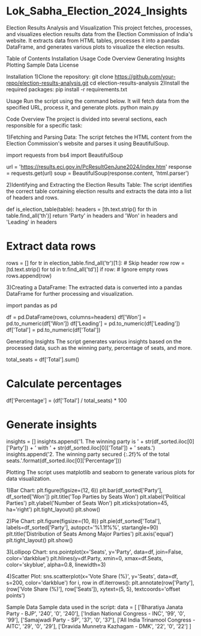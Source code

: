 # Lok_Sabha_Election_2024_Insights
Election Results Analysis and Visualization
This project fetches, processes, and visualizes election results data from the Election Commission of India's website. It extracts data from HTML tables, processes it into a pandas DataFrame, and generates various plots to visualize the election results.

Table of Contents
Installation
Usage
Code Overview
Generating Insights
Plotting
Sample Data
License

Installation
1)Clone the repository:
git clone https://github.com/your-repo/election-results-analysis.git
cd election-results-analysis
2)Install the required packages:
pip install -r requirements.txt

Usage
Run the script using the command below. It will fetch data from the specified URL, process it, and generate plots.
python main.py

Code Overview
The project is divided into several sections, each responsible for a specific task:

1)Fetching and Parsing Data:
The script fetches the HTML content from the Election Commission's website and parses it using BeautifulSoup.

import requests
from bs4 import BeautifulSoup

url = 'https://results.eci.gov.in/PcResultGenJune2024/index.htm'
response = requests.get(url)
soup = BeautifulSoup(response.content, 'html.parser')


2)Identifying and Extracting the Election Results Table:
The script identifies the correct table containing election results and extracts the data into a list of headers and rows.


def is_election_table(table):
    headers = [th.text.strip() for th in table.find_all('th')]
    return 'Party' in headers and 'Won' in headers and 'Leading' in headers

# Extract data rows
rows = []
for tr in election_table.find_all('tr')[1:]:  # Skip header row
    row = [td.text.strip() for td in tr.find_all('td')]
    if row:  # Ignore empty rows
        rows.append(row)

3)Creating a DataFrame:
The extracted data is converted into a pandas DataFrame for further processing and visualization.


import pandas as pd

df = pd.DataFrame(rows, columns=headers)
df['Won'] = pd.to_numeric(df['Won'])
df['Leading'] = pd.to_numeric(df['Leading'])
df['Total'] = pd.to_numeric(df['Total'])


Generating Insights
The script generates various insights based on the processed data, such as the winning party, percentage of seats, and more.

total_seats = df['Total'].sum()

# Calculate percentages
df['Percentage'] = (df['Total'] / total_seats) * 100

# Generate insights
insights = []
insights.append('1. The winning party is ' + str(df_sorted.iloc[0]['Party']) + ' with ' + str(df_sorted.iloc[0]['Total']) + ' seats.')
insights.append('2. The winning party secured {:.2f}% of the total seats.'.format(df_sorted.iloc[0]['Percentage']))

Plotting
The script uses matplotlib and seaborn to generate various plots for data visualization.

1)Bar Chart:
plt.figure(figsize=(12, 6))
plt.bar(df_sorted['Party'], df_sorted['Won'])
plt.title('Top Parties by Seats Won')
plt.xlabel('Political Parties')
plt.ylabel('Number of Seats Won')
plt.xticks(rotation=45, ha='right')
plt.tight_layout()
plt.show()


2)Pie Chart:
plt.figure(figsize=(10, 8))
plt.pie(df_sorted['Total'], labels=df_sorted['Party'], autopct='%1.1f%%', startangle=90)
plt.title('Distribution of Seats Among Major Parties')
plt.axis('equal')
plt.tight_layout()
plt.show()


3)Lollipop Chart:
sns.pointplot(x='Seats', y='Party', data=df, join=False, color='darkblue')
plt.hlines(y=df.Party, xmin=0, xmax=df.Seats, color='skyblue', alpha=0.8, linewidth=3)


4)Scatter Plot:
sns.scatterplot(x='Vote Share (%)', y='Seats', data=df, s=200, color='darkblue')
for i, row in df.iterrows():
    plt.annotate(row['Party'], (row['Vote Share (%)'], row['Seats']), xytext=(5, 5), textcoords='offset points')


Sample Data
Sample data used in the script:
data = [
    ['Bharatiya Janata Party - BJP', '240', '0', '240'],
    ['Indian National Congress - INC', '99', '0', '99'],
    ['Samajwadi Party - SP', '37', '0', '37'],
    ['All India Trinamool Congress - AITC', '29', '0', '29'],
    ['Dravida Munnetra Kazhagam - DMK', '22', '0', '22']
]






